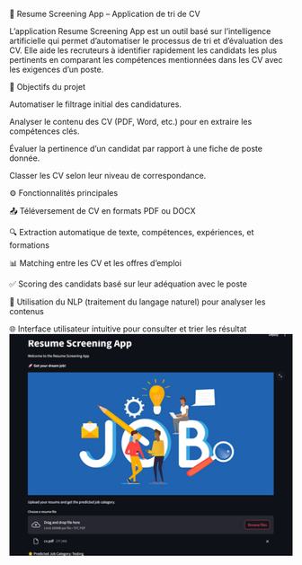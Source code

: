 📄 Resume Screening App – Application de tri de CV

L’application Resume Screening App est un outil basé sur l’intelligence artificielle qui permet d’automatiser le processus de tri et d’évaluation des CV. Elle aide les recruteurs à identifier rapidement les candidats les plus pertinents en comparant les compétences mentionnées dans les CV avec les exigences d’un poste.

🎯 Objectifs du projet

Automatiser le filtrage initial des candidatures.

Analyser le contenu des CV (PDF, Word, etc.) pour en extraire les compétences clés.

Évaluer la pertinence d’un candidat par rapport à une fiche de poste donnée.

Classer les CV selon leur niveau de correspondance.

⚙️ Fonctionnalités principales

📤 Téléversement de CV en formats PDF ou DOCX

🔍 Extraction automatique de texte, compétences, expériences, et formations

📊 Matching entre les CV et les offres d’emploi

✅ Scoring des candidats basé sur leur adéquation avec le poste

🧠 Utilisation du NLP (traitement du langage naturel) pour analyser les contenus

🌐 Interface utilisateur intuitive pour consulter et trier les résultat
![ResumeApp](ResumeApp.png)
